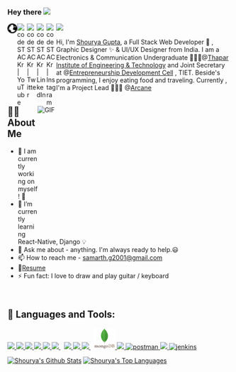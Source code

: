 ### Hey there <img src="https://media.giphy.com/media/hvRJCLFzcasrR4ia7z/giphy.gif" width="25px"> 

[<img align="left" alt="codeSTACKr.com" width="22px" src="https://raw.githubusercontent.com/iconic/open-iconic/master/svg/globe.svg" />][website]
[<img align="left" alt="codeSTACKr | YouTube" width="22px" src="https://cdn.jsdelivr.net/npm/simple-icons@v3/icons/github.svg" />][github]
[<img align="left" alt="codeSTACKr | Twitter" width="22px" src="https://img.icons8.com/fluent/48/000000/twitter.png" />][twitter]
[<img align="left" alt="codeSTACKr | LinkedIn" width="22px" src="https://img.icons8.com/fluent/48/000000/linkedin.png" />][linkedin]
[<img align="left" alt="codeSTACKr | Instagram" width="22px" src="https://img.icons8.com/fluent/48/000000/instagram-new.png" />][instagram]
![](https://komarev.com/ghpvc/?username=shourygupta28)
<br />

Hi, I'm [Shourya Gupta][website], a Full Stack Web Developer 🚀 , Graphic Designer ✨ & UI/UX Designer from India. I am a Electronics & Communication Undergraduate 👨🏽‍💼@[Thapar Institute of Engineering & Technology][thapar] and Joint Secretary at @[Entrepreneurship Development Cell][edc] , TIET. Beside's programming, I enjoy eating food and traveling. Currently , I'm a Project Lead 🙍🏽‍♂️ @[Arcane][instagram]

  <img align="right" alt="GIF" src="https://github.com/abhisheknaiidu/abhisheknaiidu/blob/master/code.gif?raw=true" width="436" height="280" />

## 🙋‍♂️ About Me

- 🔭 I am currently working on myself ! 😬
- 🌱 I’m currently learning React-Native, Django 💡
- 💬 Ask me about - anything. I'm always ready to help.😃
- 📫 How to reach me - [samarth.g2001@gmail.com][email]
- 📝[Resume](https://drive.google.com/file/d/1TWoONSk4GxLR6HcQGurYphAxLMb15HNk/view?usp=share_link)
- ⚡ Fun fact: I love to draw and play guitar / keyboard



<br />

## 🚀 Languages and Tools:

<p align="left">
    <a href="https://www.w3.org/html/" target="_blank"> <img src="https://img.icons8.com/color/48/000000/html-5.png"/> </a> 
    <a href="https://www.w3schools.com/css/" target="_blank"> <img src="https://img.icons8.com/color/48/000000/css3.png"/> </a>
    <a href="https://www.cplusplus.com" target="_blank"> <img src="https://img.icons8.com/ios-filled/50/000000/c-plus-plus-logo.png"/> </a>
    <a href="https://getbootstrap.com" target="_blank"> <img src="https://img.icons8.com/color/48/000000/bootstrap.png"/> </a> 
    <a href="https://www.python.org" target="_blank"> <img src="https://img.icons8.com/color/48/000000/python.png"/> </a> 
    <a style="padding-right:8px;" href="https://nodejs.org" target="_blank"> <img src="https://img.icons8.com/color/48/000000/nodejs.png"/> </a>
    <a href="https://reactjs.org/" target="_blank"> <img src="https://img.icons8.com/color/48/000000/react-native.png"/> </a>
    <a href="https://developer.mozilla.org/en-US/docs/Web/JavaScript" target="_blank"> <img src="https://img.icons8.com/color/48/000000/javascript.png"/> </a> 
    <a style="padding-right:8px;" href="https://www.mysql.com/" target="_blank"> <img src="https://img.icons8.com/fluent/50/000000/mysql-logo.png"/> </a>
    <a href="https://www.mongodb.com/" target="_blank"> <img src="https://raw.githubusercontent.com/devicons/devicon/master/icons/mongodb/mongodb-original-wordmark.svg" alt="mongodb" width="48" height="48"/> </a> 
    <a href="https://firebase.google.com/" target="_blank"> <img src="https://img.icons8.com/color/48/000000/firebase.png"/> </a> 
    <a href="https://postman.com" target="_blank"> <img src="https://www.vectorlogo.zone/logos/getpostman/getpostman-icon.svg" alt="postman" width="45" height="45"/> </a>   
    <a href="https://git-scm.com/" target="_blank"> <img src="https://img.icons8.com/color/48/000000/git.png"/> </a> 
    <a href="https://www.jenkins.io" target="_blank"> <img src="https://www.vectorlogo.zone/logos/jenkins/jenkins-icon.svg" alt="jenkins" width="48" height="48"/> </a> 
</p>


<a href="https://github.com/shourygupta28/github-readme-stats"><img alt="Shourya's Github Stats" src="https://github-readme-stats-shourygupta28.vercel.app/api?username=shourygupta28&show_icons=true&count_private=true&include_all_commits=true&theme=github_dark&hide_border=true&bg_color=0d1117&text_color=ffffff" /></a>
<a href="https://github.com/shourygupta28/github-readme-stats"><img alt="Shourya's Top Languages" src="https://github-readme-stats-shourygupta28.vercel.app/api/top-langs/?username=shourygupta28&langs_count=8&count_private=true&layout=compact&theme=react&hide_border=true&bg_color=0d1117&title_color=ffffff&text_color=ffffff" /></a>




[website]: https://shouryagupta.me
[edc]: https://www.instagram.com/edc_tiet/
[twitter]: https://twitter.com/iamshoury
[github]: https://github.com/shourygupta28
[instagram]: https://instagram.com/_._arcane_
[email]: mailto:shourya.2001gupta@gmail.com
[linkedin]: https://linkedin.com/in/shouryguptaa
[thapar]: https://thapar.edu/
